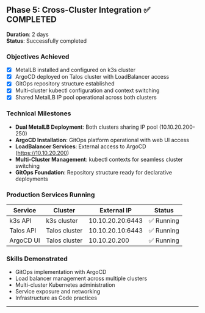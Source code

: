 
## Phase 5: Cross-Cluster Integration ✅ COMPLETED  
**Duration**: 2 days  
**Status**: Successfully completed

### Objectives Achieved
- [x] MetalLB installed and configured on k3s cluster
- [x] ArgoCD deployed on Talos cluster with LoadBalancer access
- [x] GitOps repository structure established
- [x] Multi-cluster kubectl configuration and context switching
- [x] Shared MetalLB IP pool operational across both clusters

### Technical Milestones
- **Dual MetalLB Deployment**: Both clusters sharing IP pool (10.10.20.200-250)
- **ArgoCD Installation**: GitOps platform operational with web UI access
- **LoadBalancer Services**: External access to ArgoCD (https://10.10.20.200)
- **Multi-Cluster Management**: kubectl contexts for seamless cluster switching
- **GitOps Foundation**: Repository structure ready for declarative deployments

### Production Services Running
| Service | Cluster | External IP | Status |
|---------|---------|-------------|--------|
| k3s API | k3s cluster | 10.10.20.20:6443 | ✅ Running |
| Talos API | Talos cluster | 10.10.20.10:6443 | ✅ Running |
| ArgoCD UI | Talos cluster | 10.10.20.200 | ✅ Running |

### Skills Demonstrated
- GitOps implementation with ArgoCD
- Load balancer management across multiple clusters
- Multi-cluster Kubernetes administration
- Service exposure and networking
- Infrastructure as Code practices

---
